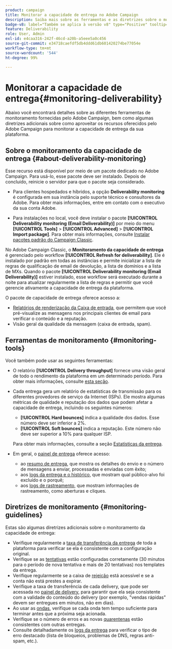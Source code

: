 ```yaml
---
product: campaign
title: Monitorar a capacidade de entrega no Adobe Campaign
description: Saiba mais sobre as ferramentas e as diretrizes sobre o monitoramento da capacidade de entrega no Adobe Campaign
badge-v8: label="Também se aplica à versão v8" type="Positive" tooltip="Também se aplica ao Campaign v8"
feature: Deliverability
role: User, Admin
exl-id: e4caa316-242f-46cd-a20b-a5eee5a0c456
source-git-commit: e34718caefdf5db4ddd61db601420274be77054e
workflow-type: tm+mt
source-wordcount: '544'
ht-degree: 99%

---
```


# Monitorar a capacidade de entrega{#monitoring-deliverability}

Abaixo você encontrará detalhes sobre as diferentes ferramentas de monitoramento fornecidas pelo Adobe Campaign, bem como algumas diretrizes adicionais sobre como aproveitar os recursos oferecidos pelo Adobe Campaign para monitorar a capacidade de entrega da sua plataforma.

## Sobre o monitoramento da capacidade de entrega {#about-deliverability-monitoring}

Esse recurso está disponível por meio de um pacote dedicado no Adobe Campaign. Para usá-lo, esse pacote deve ser instalado. Depois de concluído, reinicie o servidor para que o pacote seja considerado.
* Para clientes hospedados e híbridos, a opção **Deliverability monitoring** é configurada em sua instância pelo suporte técnico e consultores da Adobe. Para obter mais informações, entre em contato com o executivo da sua conta Adobe.

* Para instalações no local, você deve instalar o pacote **[!UICONTROL Deliverability monitoring (Email Deliverability)]** por meio do menu **[!UICONTROL Tools]** > **[!UICONTROL Advanced]** > **[!UICONTROL Import package]**. Para obter mais informações, consulte [Instalar pacotes padrão do Campaign Classic](../../installation/using/installing-campaign-standard-packages.md).

No Adobe Campaign Classic, o **Monitoramento da capacidade de entrega** é gerenciado pelo workflow **[!UICONTROL Refresh for deliverability]**. Ele é instalado por padrão em todas as instâncias e permite inicializar a lista de regras de qualificação de email de devolução, a lista de domínios e a lista de MXs. Quando o pacote **[!UICONTROL Deliverability monitoring (Email Deliverability)]** estiver instalado, esse workflow será executado durante a noite para atualizar regularmente a lista de regras e permitir que você gerencie ativamente a capacidade de entrega da plataforma.

O pacote de capacidade de entrega oferece acesso a:

* [Relatórios de renderização da Caixa de entrada](inbox-rendering.md), que permitem que você pré-visualize as mensagens nos principais clientes de email para verificar o conteúdo e a reputação.
* Visão geral da qualidade da mensagem (caixa de entrada, spam).

## Ferramentas de monitoramento {#monitoring-tools}

Você também pode usar as seguintes ferramentas:

* O relatório **[!UICONTROL Delivery throughput]** fornece uma visão geral de todo o rendimento da plataforma em um determinado período. Para obter mais informações, consulte [esta seção](../../reporting/using/global-reports.md#delivery-throughput).
* Cada entrega gera um relatório de estatísticas de transmissão para os diferentes provedores de serviço da Internet (ISPs). Ele mostra algumas métricas de qualidade e reputação dos dados que podem afetar a capacidade de entrega, incluindo os seguintes números:
   * **[!UICONTROL Hard bounces]** indica a qualidade dos dados. Esse número deve ser inferior a 2%.
   * **[!UICONTROL Soft bounces]** indica a reputação. Este número não deve ser superior a 10% para qualquer ISP.

  Para obter mais informações, consulte a seção [Estatísticas da entrega](../../reporting/using/global-reports.md#delivery-statistics).
* Em geral, o [painel de entrega](about-delivery-monitoring.md) oferece acesso:
   * ao [resumo de entrega](delivery-dashboard.md#delivery-summary), que mostra os detalhes do envio e o número de mensagens a enviar, processadas e enviadas com êxito;
   * aos [logs da entrega e o histórico](delivery-dashboard.md#delivery-logs-and-history), que mostram qual público-alvo foi excluído e o porquê;
   * aos [logs de rastreamento](delivery-dashboard.md#tracking-logs), que mostram informações de rastreamento, como aberturas e cliques.

## Diretrizes de monitoramento {#monitoring-guidelines}

Estas são algumas diretrizes adicionais sobre o monitoramento da capacidade de entrega:

* Verifique regularmente a [taxa de transferência da entrega](../../reporting/using/global-reports.md#delivery-throughput) de toda a plataforma para verificar se ela é consistente com a configuração original.
* Verifique se as [tentativas](understanding-delivery-failures.md#retries-after-a-delivery-temporary-failure) estão configuradas corretamente (30 minutos para o período de nova tentativa e mais de 20 tentativas) nos templates da entrega.
* Verifique regularmente se a caixa de [rejeição](understanding-delivery-failures.md#bounce-mail-management) está acessível e se a conta não está prestes a expirar.
* Verifique a taxa de transferência de cada delivery, que pode ser acessada no [painel de delivery](delivery-dashboard.md), para garantir que ela seja consistente com a validade do conteúdo do delivery (por exemplo, &quot;vendas rápidas&quot; devem ser entregues em minutos, não em dias).
* Ao usar as [ondas](steps-sending-the-delivery.md#sending-using-multiple-waves), verifique se cada onda tem tempo suficiente para terminar antes que a próxima seja acionada.
* Verifique se o número de erros e as novas [quarentenas](understanding-quarantine-management.md) estão consistentes com outras entregas.
* Consulte detalhadamente os [logs da entrega](delivery-dashboard.md#delivery-logs-and-history) para verificar o tipo de erro destacado (lista de bloqueios, problemas de DNS, regras anti-spam, etc.).
